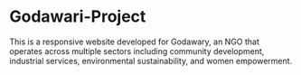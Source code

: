 # Godawari-Project
This is a responsive website developed for Godawary, an NGO that operates across multiple sectors including community development, industrial services, environmental sustainability, and women empowerment.
